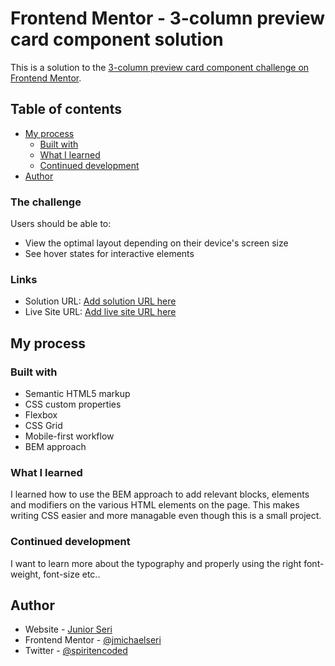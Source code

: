 # Frontend Mentor - 3-column preview card component solution

This is a solution to the [3-column preview card component challenge on Frontend Mentor](https://www.frontendmentor.io/challenges/3column-preview-card-component-pH92eAR2-). 

## Table of contents

- [My process](#my-process)
  - [Built with](#built-with)
  - [What I learned](#what-i-learned)
  - [Continued development](#continued-development)
- [Author](#author)

### The challenge
Users should be able to:

- View the optimal layout depending on their device's screen size
- See hover states for interactive elements
### Links

- Solution URL: [Add solution URL here](https://your-solution-url.com)
- Live Site URL: [Add live site URL here](https://your-live-site-url.com)

## My process

### Built with

- Semantic HTML5 markup
- CSS custom properties
- Flexbox
- CSS Grid
- Mobile-first workflow
- BEM approach
### What I learned

I learned how to use the BEM approach to add relevant blocks, elements and modifiers on the various HTML elements on the page. This makes writing CSS easier and more managable even though this is a small project.

### Continued development

I want to learn more about the typography and properly using the right font-weight, font-size etc..

## Author

- Website - [Junior Seri](https://www.your-site.com)
- Frontend Mentor - [@jmichaelseri](https://www.frontendmentor.io/profile/jmichaelseri)
- Twitter - [@spiritencoded](https://twitter.com/spiritencoded)
